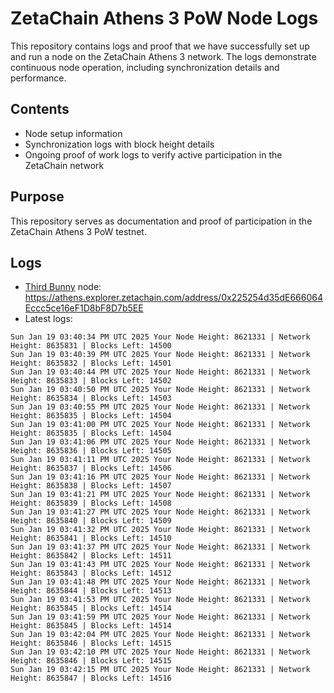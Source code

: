 # ZetaChain Athens 3 PoW Node Logs
This repository contains logs and proof that we have successfully set up and run a node on the ZetaChain Athens 3 network. The logs demonstrate continuous node operation, including synchronization details and performance.

## Contents
- Node setup information
- Synchronization logs with block height details
- Ongoing proof of work logs to verify active participation in the ZetaChain network

## Purpose
This repository serves as documentation and proof of participation in the ZetaChain Athens 3 PoW testnet.

## Logs

- [Third Bunny](https://thirdbunny.xyz/) node: https://athens.explorer.zetachain.com/address/0x225254d35dE666064Eccc5ce16eF1D8bF8D7b5EE
- Latest logs:
```
Sun Jan 19 03:40:34 PM UTC 2025 Your Node Height: 8621331 | Network Height: 8635831 | Blocks Left: 14500
Sun Jan 19 03:40:39 PM UTC 2025 Your Node Height: 8621331 | Network Height: 8635832 | Blocks Left: 14501
Sun Jan 19 03:40:44 PM UTC 2025 Your Node Height: 8621331 | Network Height: 8635833 | Blocks Left: 14502
Sun Jan 19 03:40:50 PM UTC 2025 Your Node Height: 8621331 | Network Height: 8635834 | Blocks Left: 14503
Sun Jan 19 03:40:55 PM UTC 2025 Your Node Height: 8621331 | Network Height: 8635835 | Blocks Left: 14504
Sun Jan 19 03:41:00 PM UTC 2025 Your Node Height: 8621331 | Network Height: 8635835 | Blocks Left: 14504
Sun Jan 19 03:41:06 PM UTC 2025 Your Node Height: 8621331 | Network Height: 8635836 | Blocks Left: 14505
Sun Jan 19 03:41:11 PM UTC 2025 Your Node Height: 8621331 | Network Height: 8635837 | Blocks Left: 14506
Sun Jan 19 03:41:16 PM UTC 2025 Your Node Height: 8621331 | Network Height: 8635838 | Blocks Left: 14507
Sun Jan 19 03:41:21 PM UTC 2025 Your Node Height: 8621331 | Network Height: 8635839 | Blocks Left: 14508
Sun Jan 19 03:41:27 PM UTC 2025 Your Node Height: 8621331 | Network Height: 8635840 | Blocks Left: 14509
Sun Jan 19 03:41:32 PM UTC 2025 Your Node Height: 8621331 | Network Height: 8635841 | Blocks Left: 14510
Sun Jan 19 03:41:37 PM UTC 2025 Your Node Height: 8621331 | Network Height: 8635842 | Blocks Left: 14511
Sun Jan 19 03:41:43 PM UTC 2025 Your Node Height: 8621331 | Network Height: 8635843 | Blocks Left: 14512
Sun Jan 19 03:41:48 PM UTC 2025 Your Node Height: 8621331 | Network Height: 8635844 | Blocks Left: 14513
Sun Jan 19 03:41:53 PM UTC 2025 Your Node Height: 8621331 | Network Height: 8635845 | Blocks Left: 14514
Sun Jan 19 03:41:59 PM UTC 2025 Your Node Height: 8621331 | Network Height: 8635845 | Blocks Left: 14514
Sun Jan 19 03:42:04 PM UTC 2025 Your Node Height: 8621331 | Network Height: 8635846 | Blocks Left: 14515
Sun Jan 19 03:42:10 PM UTC 2025 Your Node Height: 8621331 | Network Height: 8635846 | Blocks Left: 14515
Sun Jan 19 03:42:15 PM UTC 2025 Your Node Height: 8621331 | Network Height: 8635847 | Blocks Left: 14516
```
